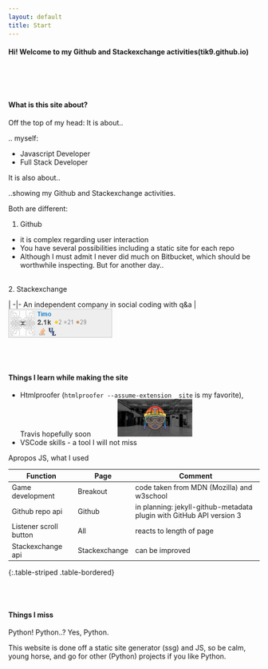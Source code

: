 ```yaml
---
layout: default
title: Start
---
```



#### Hi! Welcome to my Github and Stackexchange activities(tik9.github.io)<span style="display:inline-block; width: 50px;"></span><i class="fas fa-thumbs-up fa-2x"></i>

<br><br>

#### What is this site about?

Off the top of my head: 
It is about..

.. myself:
- Javascript Developer
- Full Stack Developer

It is also about..

..showing my Github and Stackexchange activities.

Both are different:

1. Github 
- it is complex regarding user interaction
- You have several possibilities including a static site for each repo
- Although I must admit I never did much on Bitbucket, which should be worthwhile inspecting. But for another day..

<br>
2. Stackexchange

|
-|-
An independent company in social coding with q&a | <span style="display:inline-block; width: 20px;"></span>![img-stackex](assets/se.png)


<br><br>

#### Things I learn while making the site

- Htmlproofer (`htmlproofer --assume-extension _site` is my favorite), Travis hopefully soon <span style="display:inline-block; width: 50px;"></span><img src='assets/travis.png' width=150px alt ='travis-img' />
- VSCode skills - a tool I will not miss

Apropos JS, what I used


Function|Page|Comment
-|-|-
Game development | Breakout | code taken from MDN (Mozilla) and w3school
Github repo api|Github|in planning: jekyll-github-metadata plugin with GitHub API version 3
Listener scroll button | All | reacts to length of page
Stackexchange api | Stackexchange | can be improved
{:.table-striped .table-bordered}

<br><br>

#### Things I miss
Python! Python..? Yes, Python. <i class="fab fa-python fa-2x"></i>

This website is done off a static site generator (ssg) and JS, so be calm, young horse, and go for other (Python) projects if you like Python.
